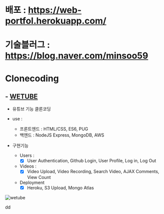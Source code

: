 # 배포 : https://web-portfol.herokuapp.com/

# 기술블러그 : https://blog.naver.com/minsoo59

# Clonecoding

## - <a href="https://nomadcoders.co/wetube" target="_blank"> WETUBE</a>

- 유튜브 기능 클론코딩

- use :

  - 프론트엔드 : HTML/CSS, ES6, PUG
  - 백엔드 : NodeJS Express, MongoDB, AWS

- 구현기능

  - Users :
    - [x] User Authentication, Github Login, User Profile, Log in, Log Out
  - Videos :
    - [x] Video Upload, Video Recording, Search Video, AJAX Comments, View Count
  - Deployment
    - [x] Heroku, S3 Upload, Mongo Atlas

![wetube](https://user-images.githubusercontent.com/73215507/125392343-f48d1c00-e3e0-11eb-9dda-2ae9a7fe417e.jpg)

dd
